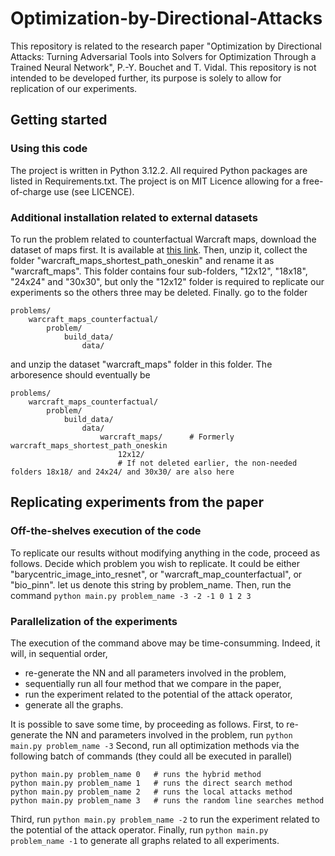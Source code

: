 # Optimization-by-Directional-Attacks
This repository is related to the research paper "Optimization by Directional Attacks: Turning Adversarial Tools into Solvers for Optimization Through a Trained Neural Network", P.-Y. Bouchet and T. Vidal.
This repository is not intended to be developed further, its purpose is solely to allow for replication of our experiments.



## Getting started

### Using this code
The project is written in Python 3.12.2. All required Python packages are listed in Requirements.txt. The project is on MIT Licence allowing for a free-of-charge use (see LICENCE).


### Additional installation related to external datasets
To run the problem related to counterfactual Warcraft maps, download the dataset of maps first. It is available at [this link](https://edmond.mpg.de/dataset.xhtml?persistentId=doi:10.17617/3.YJCQ5S). Then, unzip it, collect the folder "warcraft_maps_shortest_path_oneskin" and rename it as "warcraft_maps". This folder contains four sub-folders, "12x12", "18x18", "24x24" and "30x30", but only the "12x12" folder is required to replicate our experiments so the others three may be deleted. Finally. go to the folder
```
problems/
	warcraft_maps_counterfactual/
		problem/
			build_data/
				data/
```
and unzip the dataset "warcraft_maps" folder in this folder. The arboresence should eventually be
```
problems/
	warcraft_maps_counterfactual/
		problem/
			build_data/
				data/
					warcraft_maps/ 		# Formerly warcraft_maps_shortest_path_oneskin
						12x12/
						# If not deleted earlier, the non-needed folders 18x18/ and 24x24/ and 30x30/ are also here
```



## Replicating experiments from the paper

### Off-the-shelves execution of the code
To replicate our results without modifying anything in the code, proceed as follows. Decide which problem you wish to replicate. It could be either "barycentric_image_into_resnet", or "warcraft_map_counterfactual", or "bio_pinn". let us denote this string by problem_name. Then, run the command
```python main.py problem_name -3 -2 -1 0 1 2 3```


### Parallelization of the experiments
The execution of the command above may be time-consumming. Indeed, it will, in sequential order,
- re-generate the NN and all parameters involved in the problem,
- sequentially run all four method that we compare in the paper,
- run the experiment related to the potential of the attack operator,
- generate all the graphs.

It is possible to save some time, by proceeding as follows.
First, to re-generate the NN and parameters involved in the problem, run
```python main.py problem_name -3```
Second, run all optimization methods via the following batch of commands (they could all be executed in parallel)
```
python main.py problem_name 0   # runs the hybrid method
python main.py problem_name 1   # runs the direct search method
python main.py problem_name 2   # runs the local attacks method
python main.py problem_name 3   # runs the random line searches method
```
Third, run
```python main.py problem_name -2```
to run the experiment related to the potential of the attack operator. Finally, run
```python main.py problem_name -1```
to generate all graphs related to all experiments.

